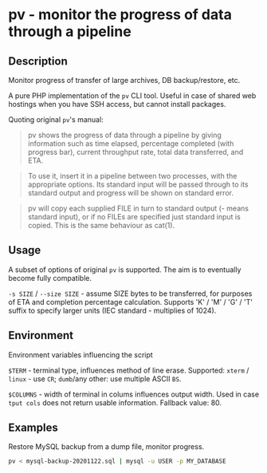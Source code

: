 # pv - monitor the progress of data through a pipeline

## Description

Monitor progress of transfer of large archives, DB backup/restore, etc.

A pure PHP implementation of the `pv` CLI tool. Useful in case of shared web hostings when you have SSH access, but cannot install packages.

Quoting original `pv`'s manual:
>pv  shows  the  progress of data through a pipeline by giving information such as time elapsed,
>percentage completed (with progress bar),
>current throughput rate, total data transferred, and ETA.

>To use it, insert it in a pipeline between two processes, with the appropriate options.  Its standard input will be passed
>through to its standard output and progress will be shown on standard error.

>pv  will  copy  each  supplied FILE in turn to standard output (- means standard input), or if no FILEs are specified just
>standard input is copied. This is the same behaviour as cat(1).

## Usage

A subset of options of original `pv` is supported. The aim is to eventually become fully compatible.

`-s SIZE` / `--size SIZE` - assume SIZE bytes to be transferred, for purposes of ETA and completion percentage calculation. Supports 'K' / 'M' / 'G' / 'T' suffix to specify larger units (IEC standard - multiplies of 1024).

## Environment

Environment variables influencing the script

`$TERM` - terminal type, influences method of line erase. Supported: `xterm` / `linux` - use `CR`; `dumb`/any other: use multiple ASCII `BS`.

`$COLUMNS` - width of terminal in colums influences output width. Used in case `tput cols` does not return usable information. Fallback value: 80.

## Examples

Restore MySQL backup from a dump file, monitor progress.

```bash
pv < mysql-backup-20201122.sql | mysql -u USER -p MY_DATABASE
```

